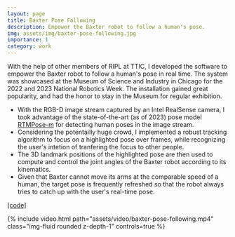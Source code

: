 ```yaml
---
layout: page
title: Baxter Pose Following
description: Empower the Baxter robot to follow a human's pose.
img: assets/img/baxter-pose-following.jpg
importance: 1
category: work
---
```


With the help of other members of RIPL at TTIC, I developed the software to empower the Baxter robot to follow a human's pose in real time. The system was showcased at the Museum of Science and Industry in Chicago for the 2022 and 2023 National Robotics Week. The installation gained great popularity, and had the honor to stay in the Museum for regular exhibition.

* With the RGB-D image stream captured by an Intel RealSense camera, I took advantage of the state-of-the-art (as of 2023) pose model [RTMPose-m](https://github.com/open-mmlab/mmpose/tree/main/projects/rtmpose) for detecting human poses in the image stream.
* Considering the potentailly huge crowd, I implemented a robust tracking algorithm to focus on a highlighted pose over frames, while recognizing the user's intetion of tranfering the focus to other people.
* The 3D landmark positions of the highlighted pose are then used to compute and control the joint angles of the Baxter robot according to its kinematics.
* Given that Baxter cannot move its arms at the comparable speed of a human, the target pose is frequently refreshed so that the robot always tries to catch up with the user's real-time pose.

[[code]](https://github.com/ripl/baxter-pose-following)

<div class="row">
    <div class="col-sm mt-3 mt-md-0">
        {% include video.html path="assets/video/baxter-pose-following.mp4" class="img-fluid rounded z-depth-1" controls=true %}
    </div>
</div>
